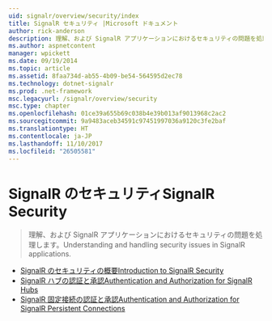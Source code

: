 ```yaml
---
uid: signalr/overview/security/index
title: SignalR セキュリティ |Microsoft ドキュメント
author: rick-anderson
description: 理解、および SignalR アプリケーションにおけるセキュリティの問題を処理します。
ms.author: aspnetcontent
manager: wpickett
ms.date: 09/19/2014
ms.topic: article
ms.assetid: 8faa734d-ab55-4b09-be54-564595d2ec78
ms.technology: dotnet-signalr
ms.prod: .net-framework
msc.legacyurl: /signalr/overview/security
msc.type: chapter
ms.openlocfilehash: 01ce39a655b69c038b4e39b013af9013968c2ac2
ms.sourcegitcommit: 9a9483aceb34591c97451997036a9120c3fe2baf
ms.translationtype: HT
ms.contentlocale: ja-JP
ms.lasthandoff: 11/10/2017
ms.locfileid: "26505581"
---
```

<a name="signalr-security"></a><span data-ttu-id="62d23-103">SignalR のセキュリティ</span><span class="sxs-lookup"><span data-stu-id="62d23-103">SignalR Security</span></span>
====================
> <span data-ttu-id="62d23-104">理解、および SignalR アプリケーションにおけるセキュリティの問題を処理します。</span><span class="sxs-lookup"><span data-stu-id="62d23-104">Understanding and handling security issues in SignalR applications.</span></span>


- [<span data-ttu-id="62d23-105">SignalR のセキュリティの概要</span><span class="sxs-lookup"><span data-stu-id="62d23-105">Introduction to SignalR Security</span></span>](introduction-to-security.md)
- [<span data-ttu-id="62d23-106">SignalR ハブの認証と承認</span><span class="sxs-lookup"><span data-stu-id="62d23-106">Authentication and Authorization for SignalR Hubs</span></span>](hub-authorization.md)
- [<span data-ttu-id="62d23-107">SignalR 固定接続の認証と承認</span><span class="sxs-lookup"><span data-stu-id="62d23-107">Authentication and Authorization for SignalR Persistent Connections</span></span>](persistent-connection-authorization.md)
